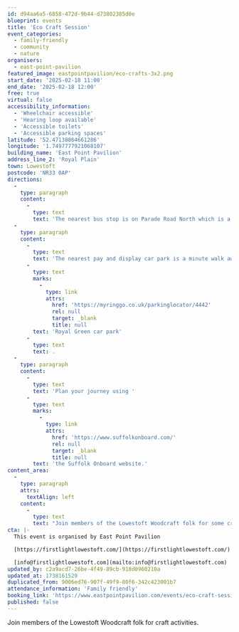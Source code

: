 ```yaml
---
id: d94aa6a5-6858-472d-9b44-d73802385d0e
blueprint: events
title: 'Eco Craft Session'
event_categories:
  - family-friendly
  - community
  - nature
organisers:
  - east-point-pavilion
featured_image: eastpointpavilion/eco-crafts-3x2.png
start_date: '2025-02-18 11:00'
end_date: '2025-02-18 12:00'
free: true
virtual: false
accessibility_information:
  - 'Wheelchair accessible'
  - 'Hearing loop available'
  - 'Accessible toilets'
  - 'Accessible parking spaces'
latitude: '52.47138864661286'
longitude: '1.7497777921068107'
building_name: 'East Point Pavilion'
address_line_2: 'Royal Plain'
town: Lowestoft
postcode: 'NR33 0AP'
directions:
  -
    type: paragraph
    content:
      -
        type: text
        text: 'The nearest bus stop is on Parade Road North which is a three minute walk from East Point Pavilion. There is a selection of buses which connect us to the town centre for example, No X2, X22 and 109.'
  -
    type: paragraph
    content:
      -
        type: text
        text: 'The nearest pay and display car park is a minute walk away at '
      -
        type: text
        marks:
          -
            type: link
            attrs:
              href: 'https://myringgo.co.uk/parkinglocator/4442'
              rel: null
              target: _blank
              title: null
        text: 'Royal Green car park'
      -
        type: text
        text: .
  -
    type: paragraph
    content:
      -
        type: text
        text: 'Plan your journey using '
      -
        type: text
        marks:
          -
            type: link
            attrs:
              href: 'https://www.suffolkonboard.com/'
              rel: null
              target: _blank
              title: null
        text: 'the Suffolk Onboard website.'
content_area:
  -
    type: paragraph
    attrs:
      textAlign: left
    content:
      -
        type: text
        text: "Join members of the Lowestoft Woodcraft folk for some craft activities. Suffolk Beach Cleans' ‘Chief Womble’ will also be here to talk about the importance of keeping our beaches clean and how we can help.\_\_"
cta: |-
  This event is organised by East Point Pavilion

  [https://firstlightlowestoft.com/](https://firstlightlowestoft.com/)

  [info@firstlightlowestoft.com](mailto:info@firstlightlowestoft.com)
updated_by: c2a9acd7-26be-4f49-89cb-918d0960210a
updated_at: 1738161529
duplicated_from: 9006ed76-907f-49f9-80f6-342c423001b7
attendance_information: 'Family friendly'
booking_link: 'https://www.eastpointpavilion.com/events/eco-craft-session-with-lowestoft-woodcraft-folk'
published: false
---
```

Join members of the Lowestoft Woodcraft folk for craft activities.